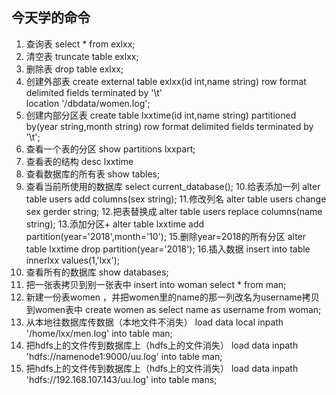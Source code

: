 ## 今天学的命令
1. 查询表
   select * from exlxx; 
2. 清空表
   truncate table exlxx;
3. 删除表
   drop table exlxx;
4. 创建外部表
   create external table exlxx(id int,name string)
   row format delimited fields terminated by '\t'                
   location '/dbdata/women.log';
5. 创建内部分区表
   create table lxxtime(id int,name string)
   partitioned by(year string,month string)
   row format delimited fields terminated by '\t';
6. 查看一个表的分区
   show partitions lxxpart;
7. 查看表的结构
   desc lxxtime
8. 查看数据库的所有表
   show tables;
9. 查看当前所使用的数据库
   select current_database();
10.给表添加一列
   alter table users add columns(sex string);
11.修改列名
   alter table users change sex gerder string;
12.把表替换成 
   alter table users replace columns(name string);
13.添加分区+
   alter table lxxtime add partition(year='2018',month='10');
15.删除year=2018的所有分区
   alter table lxxtime drop partition(year='2018');
16.插入数据
   insert into table innerlxx values(1,'lxx');
17. 查看所有的数据库
   show databases;
18. 把一张表拷贝到别一张表中
    insert into woman
    select * from man;
19.  新建一份表women ，并把women里的name的那一列改名为username拷贝到women表中
     create women as
     select name as username from woman;
20. 从本地往数据库传数据（本地文件不消失）
    load data local inpath '/home/lxx/men.log' into table man;
21. 把hdfs上的文件传到数据库上（hdfs上的文件消失）
    load data inpath 'hdfs://namenode1:9000/uu.log' into table man;
22. 把hdfs上的文件传到数据库上（hdfs上的文件消失）
    load data inpath 'hdfs://192.168.107.143/uu.log' into table mans;